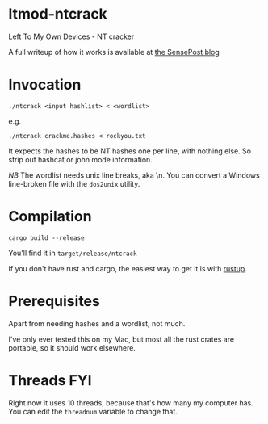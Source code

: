 # ltmod-ntcrack

Left To My Own Devices - NT cracker

A full writeup of how it works is available at [the SensePost blog](https://sensepost.com/blog/2022/left-to-my-own-devices-fast-ntcracking-in-rust/)

# Invocation

`./ntcrack <input hashlist> < <wordlist>`

e.g.

`./ntcrack crackme.hashes < rockyou.txt`

It expects the hashes to be NT hashes one per line, with nothing else. So strip out hashcat or john mode information.

*NB* The wordlist needs unix line breaks, aka \n. You can convert a Windows line-broken file with the `dos2unix` utility.

# Compilation

`cargo build --release`

You'll find it in `target/release/ntcrack`

If you don't have rust and cargo, the easiest way to get it is with [rustup](https://rustup.rs).

# Prerequisites

Apart from needing hashes and a wordlist, not much.

I've only ever tested this on my Mac, but most all the rust crates are portable, so it should work elsewhere.

# Threads FYI

Right now it uses 10 threads, because that's how many my computer has. You can edit the `threadnum` variable to change that.
